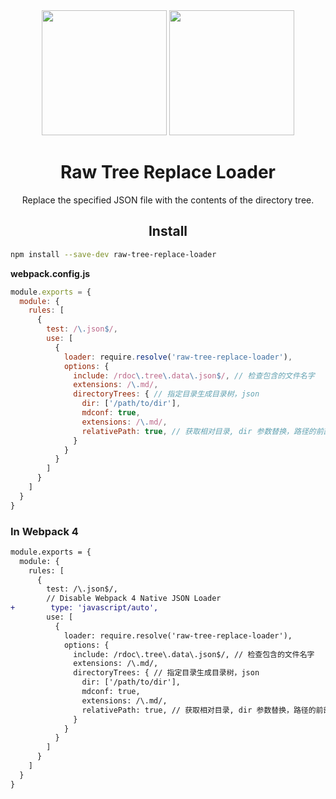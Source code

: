 
<div align="center">
  <img width="200" height="200"
    src="https://cdn3.iconfinder.com/data/icons/lexter-flat-colorfull-file-formats/56/raw-256.png">
  <a href="https://github.com/webpack/webpack">
    <img width="200" height="200"
      src="https://webpack.js.org/assets/icon-square-big.svg">
  </a>
  <h1>Raw Tree Replace Loader</h1>
  <p>Replace the specified JSON file with the contents of the directory tree.</p>
</div>

<h2 align="center">Install</h2>

```bash
npm install --save-dev raw-tree-replace-loader
```

**webpack.config.js**

```js
module.exports = {
  module: {
    rules: [
      {
        test: /\.json$/,
        use: [
          {
            loader: require.resolve('raw-tree-replace-loader'),
            options: {
              include: /rdoc\.tree\.data\.json$/, // 检查包含的文件名字
              extensions: /\.md/,
              directoryTrees: { // 指定目录生成目录树，json
                dir: ['/path/to/dir'],
                mdconf: true,
                extensions: /\.md/,
                relativePath: true, // 获取相对目录, dir 参数替换，路径的前部分
              }
            }
          }
        ]
      }
    ]
  }
}
```

### In Webpack 4 

```diff
module.exports = {
  module: {
    rules: [
      {
        test: /\.json$/,
        // Disable Webpack 4 Native JSON Loader
+        type: 'javascript/auto',
        use: [
          {
            loader: require.resolve('raw-tree-replace-loader'),
            options: {
              include: /rdoc\.tree\.data\.json$/, // 检查包含的文件名字
              extensions: /\.md/,
              directoryTrees: { // 指定目录生成目录树，json
                dir: ['/path/to/dir'],
                mdconf: true,
                extensions: /\.md/,
                relativePath: true, // 获取相对目录, dir 参数替换，路径的前部分
              }
            }
          }
        ]
      }
    ]
  }
}
```